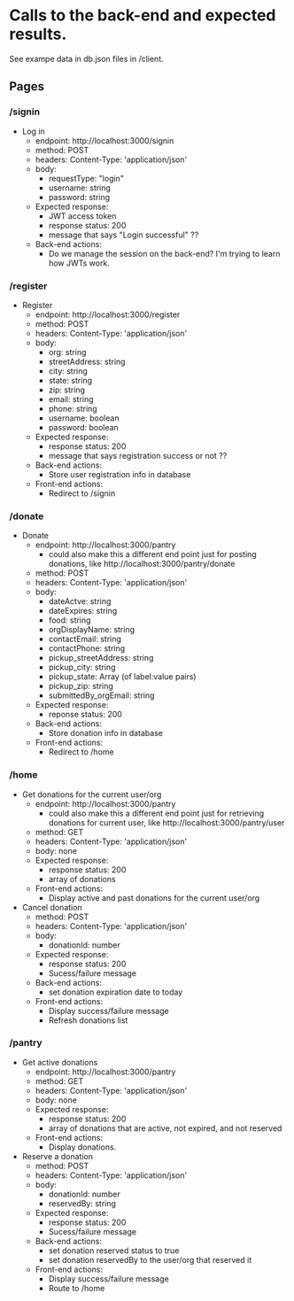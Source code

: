 # Calls to the back-end and expected results.
See exampe data in db.json files in /client.

## Pages

### /signin
- Log in
  - endpoint: http://localhost:3000/signin
  - method: POST
  - headers: Content-Type: 'application/json' 
  - body: 
    - requestType: "login"
    - username: string
    - password: string
  - Expected response:
    - JWT access token
    - response status: 200
    - message that says "Login successful" ??
  - Back-end actions:
    - Do we manage the session on the back-end? I'm trying to learn how JWTs work.

### /register
- Register
  - endpoint: http://localhost:3000/register
  - method: POST
  - headers: Content-Type: 'application/json'
  - body:
    - org: string
    - streetAddress: string
    - city: string
    - state: string
    - zip: string
    - email: string
    - phone: string
    - username: boolean
    - password: boolean
  - Expected response:
    - response status: 200
    - message that says registration success or not ??
  - Back-end actions:
    - Store user registration info in database
  - Front-end actions:
    - Redirect to /signin

### /donate
- Donate
  - endpoint: http://localhost:3000/pantry
    - could also make this a different end point just for posting donations, like http://localhost:3000/pantry/donate
  - method: POST
  - headers: Content-Type: 'application/json'
  - body:
    - dateActve: string
    - dateExpires: string
    - food: string
    - orgDisplayName: string
    - contactEmail: string
    - contactPhone: string
    - pickup_streetAddress: string
    - pickup_city: string
    - pickup_state: Array (of label:value pairs)
    - pickup_zip: string
    - submittedBy_orgEmail: string
  - Expected response:
    - reponse status: 200
  - Back-end actions:
    - Store donation info in database
  - Front-end actions:
    - Redirect to /home

### /home
- Get donations for the current user/org
  - endpoint: http://localhost:3000/pantry
    - could also make this a different end point just for retrieving donations for current user, like http://localhost:3000/pantry/user
  - method: GET
  - headers: Content-Type: 'application/json'
  - body: none
  - Expected response:
    - response status: 200
    - array of donations
  - Front-end actions:
    - Display active and past donations for the current user/org
- Cancel donation
  - method: POST
  - headers: Content-Type: 'application/json'
  - body:
    - donationId: number
  - Expected response:
    - response status: 200
    - Sucess/failure message
  - Back-end actions:
    - set donation expiration date to today
  - Front-end actions:
    - Display success/failure message
    - Refresh donations list

### /pantry
- Get active donations
  - endpoint: http://localhost:3000/pantry
  - method: GET
  - headers: Content-Type: 'application/json'
  - body: none
  - Expected response:
    - response status: 200 
    - array of donations that are active, not expired, and not reserved
  - Front-end actions:
    - Display donations.
- Reserve a donation
  - method: POST
  - headers: Content-Type: 'application/json'
  - body:
    - donationId: number
    - reservedBy: string
  - Expected response:
    - response status: 200
    - Sucess/failure message
  - Back-end actions:
    - set donation reserved status to true
    - set donation reservedBy to the user/org that reserved it
  - Front-end actions:
    - Display success/failure message
    - Route to /home